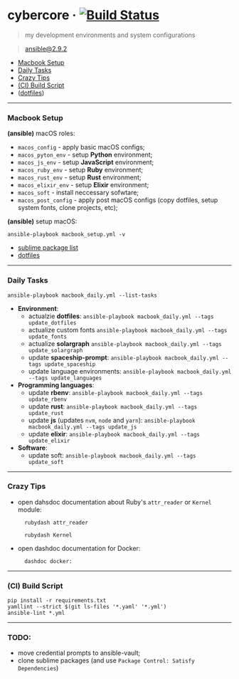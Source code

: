 # cybercore &middot; [![Build Status](https://travis-ci.org/0exp/cybercore.svg?branch=master)](https://travis-ci.org/0exp/cybercore)

> my development environments and system configurations

> ansible@2.9.2

- [Macbook Setup](#macbook-setup)
- [Daily Tasks](#daily-tasks)
- [Crazy Tips](#crazy-tips)
- [(CI) Build Script](#ci-build-script)
- ([dotfiles](dotfiles))

---

### Macbook Setup

**(ansible)** macOS roles:
  - `macos_config` - apply basic macOS configs;
  - `macos_pyton_env` - setup **Python** environment;
  - `macos_js_env` - setup **JavaScript** environment;
  - `macos_ruby_env` - setup **Ruby** environment;
  - `macos_rust_env` - setup **Rust** environment;
  - `macos_elixir_env` - setup **Elixir** environment;
  - `macos_soft` - install neccessary sofwtare;
  - `macos_post_config` - apply post macOS configs (copy dotfiles, setup system fonts, clone projects, etc);

**(ansible)** setup macOS:
```shell
ansible-playbook macbook_setup.yml -v
```

- [sublime package list](dotfiles/sublime/packages.md)
- [dotfiles](dotfiles)

---

### Daily Tasks

```shell
ansible-playbook macbook_daily.yml --list-tasks
```

- **Environment**:
  - actualzie **dotfiles**:
    `ansible-playbook macbook_daily.yml --tags update_dotfiles`
  - actualize custom fonts
    `ansible-playbook macbook_daily.yml --tags update_fonts`
  - actualize **solargraph**
    `ansible-playbook macbook_daily.yml --tags update_solargraph`
  - update **spaceship-prompt**:
    `ansible-playbook macbook_daily.yml --tags update_spaceship`
  - update language environments:
    `ansible-playbook macbook_daily.yml --tags update_languages`
- **Programming languages**:
  - update **rbenv**:
    `ansible-playbook macbook_daily.yml --tags update_rbenv`
  - update **rust**:
    `ansible-playbook macbook_daily.yml --tags update_rust`
  - update **js** (updates `nvm`, `node` and `yarn`):
    `ansible-playbook macbook_daily.yml --tags update_js`
  - update **elixir**:
    `ansible-playbook macbook_daily.yml --tags update_elixir`
- **Software**:
  - update soft:
    `ansible-playbook macbook_daily.yml --tags update_soft`

---

### Crazy Tips

- open dahsdoc documentation about Ruby's `attr_reader` or `Kernel` module:
  ```shell
    rubydash attr_reader
  ```
  ```shell
    rubydash Kernel
  ```

- open dashdoc documentation for Docker:
  ```shell
    dashdoc docker:
  ```

---

### (CI) Build Script

```shell
pip install -r requirements.txt
yamllint --strict $(git ls-files '*.yaml' '*.yml')
ansible-lint *.yml
```

---

### TODO:

- move credential prompts to ansible-vault;
- clone sublime packages (and use `Package Control: Satisfy Dependencies`)
